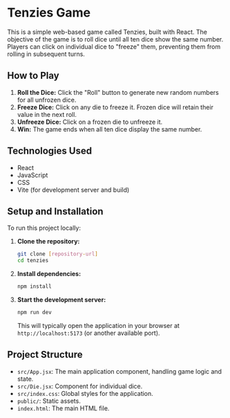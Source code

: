 # Tenzies Game

This is a simple web-based game called Tenzies, built with React. The objective of the game is to roll dice until all ten dice show the same number. Players can click on individual dice to "freeze" them, preventing them from rolling in subsequent turns.

## How to Play

1.  **Roll the Dice:** Click the "Roll" button to generate new random numbers for all unfrozen dice.
2.  **Freeze Dice:** Click on any die to freeze it. Frozen dice will retain their value in the next roll.
3.  **Unfreeze Dice:** Click on a frozen die to unfreeze it.
4.  **Win:** The game ends when all ten dice display the same number.

## Technologies Used

*   React
*   JavaScript
*   CSS
*   Vite (for development server and build)

## Setup and Installation

To run this project locally:

1.  **Clone the repository:**
    ```bash
    git clone [repository-url]
    cd tenzies
    ```
2.  **Install dependencies:**
    ```bash
    npm install
    ```
3.  **Start the development server:**
    ```bash
    npm run dev
    ```
    This will typically open the application in your browser at `http://localhost:5173` (or another available port).

## Project Structure

*   `src/App.jsx`: The main application component, handling game logic and state.
*   `src/Die.jsx`: Component for individual dice.
*   `src/index.css`: Global styles for the application.
*   `public/`: Static assets.
*   `index.html`: The main HTML file.
